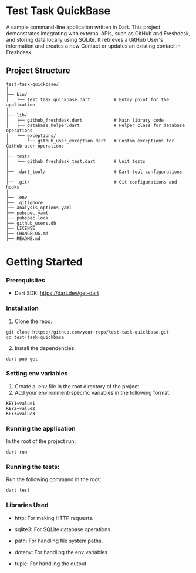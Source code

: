 # Test Task QuickBase

A sample command-line application written in Dart. This project demonstrates integrating with external APIs, such as GitHub and Freshdesk, and storing data locally using SQLite. It retrieves a GitHub User's information and creates a new Contact or updates an existing contact in Freshdesk.

## Project Structure

```plaintext
test-task-quickbase/
│
├── bin/
│   └── test_task_quickbase.dart         # Entry point for the application
│
├── lib/
│   ├── github_freshdesk.dart            # Main library code
│   ├── database_helper.dart             # Helper class for database operations
│   └── exceptions/
│       └── github_user_exception.dart   # Custom exceptions for GitHub user operations
│
├── test/
│   └── github_freshdesk_test.dart       # Unit tests
│
├── .dart_tool/                          # Dart tool configurations
│
├── .git/                                # Git configurations and hooks
│
├── .env                                 
├── .gitignore                           
├── analysis_options.yaml                
├── pubspec.yaml                         
├── pubspec.lock                         
├── github_users.db                      
├── LICENSE                              
├── CHANGELOG.md                         
├── README.md                                                   
```
# Getting Started
### Prerequisites
* Dart SDK: https://dart.dev/get-dart

### Installation
1. Clone the repo:
```
git clone https://github.com/your-repo/test-task-quickbase.git
cd test-task-quickbase
```
2. Install the dependencies:
```
dart pub get
```
### Setting env variables
1. Create a .env file in the root directory of the project.
2. Add your environment-specific variables in the following format:
```
KEY1=value1
KEY2=value2
KEY3=value3
```
### Running the application
In the root of the project run:
```
dart run
```
### Running the tests:
Run the following command in the root:
```
dart test
```
### Libraries Used 
* http: For making HTTP requests.

* sqlite3: For SQLite database operations.
* path: For handling file system paths.
* dotenv: For handling the env variables
* tuple: For handling the output

